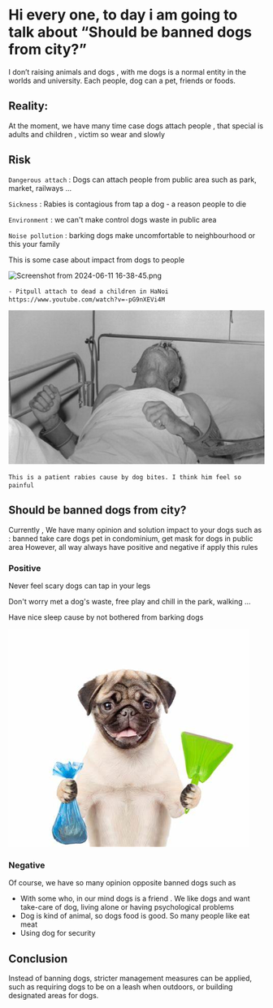 # Hi every one, to day i am going to talk about “Should be banned dogs from city?”

I don’t raising animals and dogs , with me dogs is a normal entity in the worlds and university.
Each people, dog can a pet, friends or foods.



## Reality:

At the moment, we have many time case dogs attach people , that special is adults and children , victim so wear and
slowly

## Risk

`Dangerous attach` : Dogs can attach people from public area such as park, market, railways ...

`Sickness` : Rabies is contagious from tap a dog - a reason people to die

`Environment` : we can't make control dogs waste in public area

`Noise pollution` : barking dogs make uncomfortable to neighbourhood or this your family

This is some case about impact from dogs to people

![Screenshot from 2024-06-11 16-38-45.png](..%2F..%2F..%2F..%2FPictures%2FScreenshots%2FScreenshot%20from%202024-06-11%2016-38-45.png)
```text 
- Pitpull attach to dead a children in HaNoi
https://www.youtube.com/watch?v=-pG9nXEVi4M
```

![benh-dai-va-cach-phong-tranh-benh-dai-1.jpg](img%2Fbenh-dai-va-cach-phong-tranh-benh-dai-1.jpg)
```
This is a patient rabies cause by dog bites. I think him feel so painful
```
## Should be banned dogs from city?
Currently , We have many opinion and solution impact to your dogs such as : banned take care dogs pet in condominium, get mask for dogs in public area
However, all way always have positive and negative if apply this rules
### Positive

Never feel scary dogs can tap in your legs

Don't worry met a dog's waste, free play and chill in the park, walking ...

Have nice sleep cause by not bothered from barking dogs

![OIP.jpeg](img%2FOIP.jpeg)

### Negative
Of course, we have so many opinion opposite banned dogs such as

- With some who, in our mind dogs is a friend . We like dogs and want take-care of dog, living alone or having psychological problems
- Dog is kind of animal, so dogs food is good. So many people like eat meat
- Using dog for security

## Conclusion

Instead of banning dogs, stricter management measures can be applied, such as requiring dogs to be on a leash when outdoors, or building designated areas for dogs.



